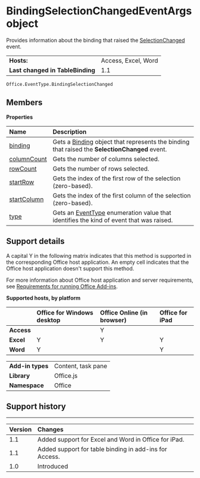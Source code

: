 
# BindingSelectionChangedEventArgs object
Provides information about the binding that raised the [SelectionChanged](../../reference/shared/binding.bindingselectionchangedevent.md) event.

|||
|:-----|:-----|
|**Hosts:**|Access, Excel, Word|
|**Last changed in TableBinding**|1.1|

```
Office.EventType.BindingSelectionChanged
```


## Members


**Properties**


|**Name**|**Description**|
|:-----|:-----|
|[binding](../../reference/shared/binding.bindingselectionchangedevent.binding.md)|Gets a [Binding](../../reference/shared/binding.md) object that represents the binding that raised the **SelectionChanged** event.|
|[columnCount](../../reference/shared/binding.bindingselectionchangedevent.columncount.md)|Gets the number of columns selected.|
|[rowCount](../../reference/shared/binding.bindingselectionchangedevent.rowcount.md)|Gets the number of rows selected.|
|[startRow](../../reference/shared/binding.bindingselectionchangedevent.startrow.md)|Gets the index of the first row of the selection (zero-based).|
|[startColumn](../../reference/shared/binding.bindingselectionchangedevent.startcolumn.md)|Gets the index of the first column of the selection (zero-based).|
|[type](../../reference/shared/binding.bindingselectionchangedevent.type.md)|Gets an [EventType](../../reference/shared/eventtype-enumeration.md) enumeration value that identifies the kind of event that was raised.|

## Support details


A capital Y in the following matrix indicates that this method is supported in the corresponding Office host application. An empty cell indicates that the Office host application doesn't support this method.

For more information about Office host application and server requirements, see [Requirements for running Office Add-ins](http://msdn.microsoft.com/library/67340567-bb9a-498c-96d3-3f52f28c16bc%28Office.15%29.aspx).


**Supported hosts, by platform**


||**Office for Windows desktop**|**Office Online (in browser)**|**Office for iPad**|
|:-----|:-----|:-----|:-----|
|**Access**||Y||
|**Excel**|Y|Y|Y|
|**Word**|Y||Y|

|||
|:-----|:-----|
|**Add-in types**|Content, task pane|
|**Library**|Office.js|
|**Namespace**|Office|

## Support history



****


|**Version**|**Changes**|
|:-----|:-----|
|1.1|Added support for Excel and Word in Office for iPad.|
|1.1|Added support for table binding in add-ins for Access.|
|1.0|Introduced|
